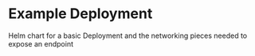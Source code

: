 # Example Deployment

Helm chart for a basic Deployment and the networking pieces needed to expose an endpoint